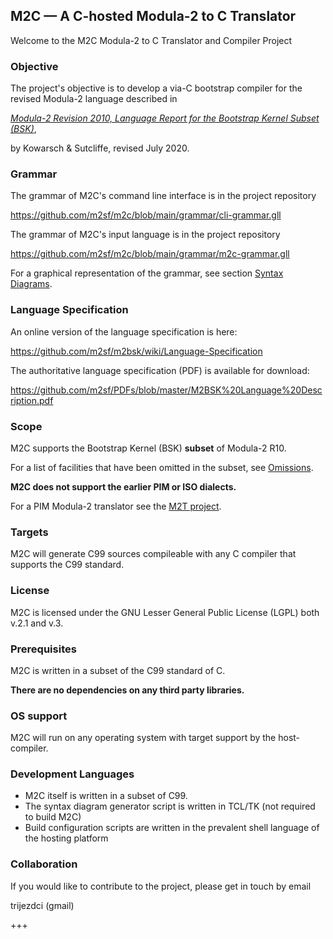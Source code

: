 ## M2C — A C-hosted Modula-2 to C Translator ##
Welcome to the M2C Modula-2 to C Translator and Compiler Project


### Objective ###

The project's objective is to develop a via-C bootstrap compiler for the revised Modula-2 language described in

[*Modula-2 Revision 2010, Language Report for the Bootstrap Kernel Subset (BSK)*](https://github.com/m2sf/PDFs/blob/master/M2BSK%20Language%20Description.pdf),

by Kowarsch & Sutcliffe, revised July 2020.


### Grammar ###

The grammar of M2C's command line interface is in the project repository

https://github.com/m2sf/m2c/blob/main/grammar/cli-grammar.gll

The grammar of M2C's input language is in the project repository

https://github.com/m2sf/m2c/blob/main/grammar/m2c-grammar.gll

For a graphical representation of the grammar, see section
[Syntax Diagrams](https://github.com/m2sf/m2bsk/wiki/Language-Specification-(D)-:-Syntax-Diagrams).


### Language Specification ###

An online version of the language specification is here:

https://github.com/m2sf/m2bsk/wiki/Language-Specification


The authoritative language specification (PDF) is available for download:

https://github.com/m2sf/PDFs/blob/master/M2BSK%20Language%20Description.pdf


### Scope ###

M2C supports the Bootstrap Kernel (BSK) **subset** of Modula-2 R10.

For a list of facilities that have been omitted in the subset, see [Omissions](https://github.com/m2sf/m2bsk/wiki/Omissions).

**M2C does not support the earlier PIM or ISO dialects.**

For a PIM Modula-2 translator see the [M2T project](https://github.com/trijezdci/m2t).


### Targets ###

M2C will generate C99 sources compileable with any C compiler that supports the C99 standard.


### License ###

M2C is licensed under the GNU Lesser General Public License (LGPL) both v.2.1 and v.3.


### Prerequisites ###

M2C is written in a subset of the C99 standard of C.

**There are no dependencies on any third party libraries.**


### OS support ###

M2C will run on any operating system with target support by the host-compiler.


### Development Languages ###

* M2C itself is written in a subset of C99.
* The syntax diagram generator script is written in TCL/TK (not required to build M2C)
* Build configuration scripts are written in the prevalent shell language of the hosting platform


### Collaboration ###

If you would like to contribute to the project, please get in touch by email

trijezdci (gmail)

+++
